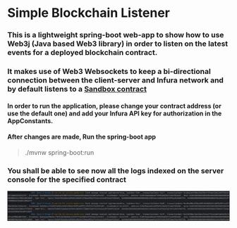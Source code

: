 # Simple Blockchain Listener

### This is a lightweight spring-boot web-app to show how to use Web3j (Java based Web3 library) in order to listen on the latest events for a deployed blockchain contract.

### It makes use of Web3 Websockets to keep a bi-directional connection between the client-server and Infura network and by default listens to a [Sandbox contract](https://etherscan.io/address/0x3845badade8e6dff049820680d1f14bd3903a5d0)

#### In order to run the application, please change your **contract address** (or use the default one) and add your **Infura API key** for authorization in the AppConstants.
#### After changes are made, Run the spring-boot app
> ./mvnw spring-boot:run

### You shall be able to see now all the logs indexed on the server console for the specified contract
![Screenshot](https://github.com/DragosDubolari/tsb_backend_test/blob/main/src/main/resources/screens/log_events_example.jpg)